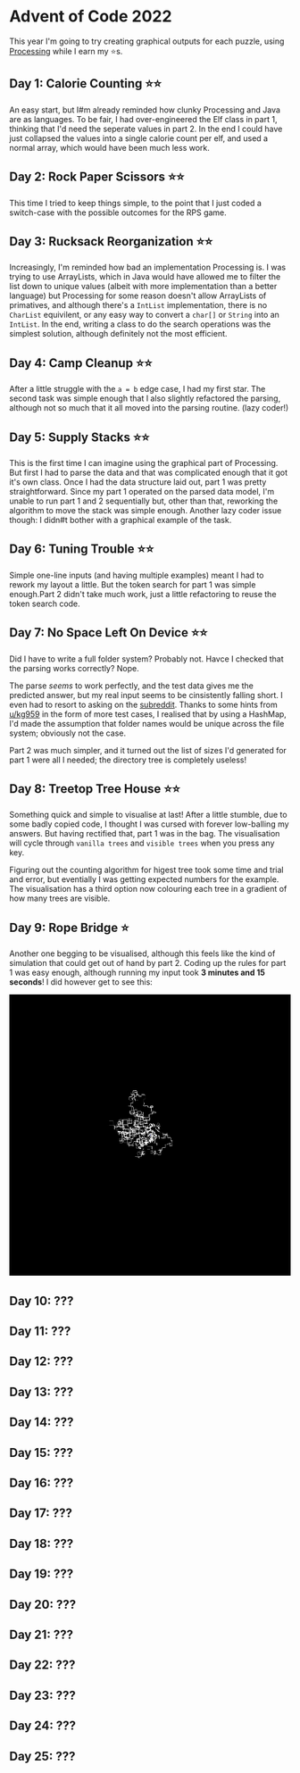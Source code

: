 # Advent of Code 2022

This year I'm going to try creating graphical outputs for each puzzle, using [Processing](https://processing.org/) while I earn my ⭐s.

## Day 1: Calorie Counting ⭐⭐

An easy start, but I#m already reminded how clunky Processing and Java are as languages. To be fair, I had over-engineered the Elf class in part 1, thinking that I'd need the seperate values in part 2. In the end I could have just collapsed the values into a single calorie count per elf, and used a normal array, which would have been much less work.

## Day 2: Rock Paper Scissors ⭐⭐

This time I tried to keep things simple, to the point that I just coded a switch-case with the possible outcomes for the RPS game.

## Day 3: Rucksack Reorganization ⭐⭐

Increasingly, I'm reminded how bad an implementation Processing is. I was trying to use ArrayLists, which in Java would have allowed me to filter the list down to unique values (albeit with more implementation than a better language) but Processing for some reason doesn't allow ArrayLists of primatives, and although there's a `IntList` implementation, there is no `CharList` equivilent, or any easy way to convert a `char[]` or `String` into an `IntList`. In the end, writing a class to do the search operations was the simplest solution, although definitely not the most efficient.

## Day 4: Camp Cleanup ⭐⭐

After a little struggle with the `a = b` edge case, I had my first star. The second task was simple enough that I also slightly refactored the parsing, although not so much that it all moved into the parsing routine. (lazy coder!)

## Day 5: Supply Stacks ⭐⭐

This is the first time I can imagine using the graphical part of Processing. But first I had to parse the data and that was complicated enough that it got it's own class. Once I had the data structure laid out, part 1 was pretty straightforward. Since my part 1 operated on the parsed data model, I'm unable to run part 1 and 2 sequentially but, other than that, reworking the algorithm to move the stack was simple enough. Another lazy coder issue though: I didn#t bother with a graphical example of the task.

## Day 6: Tuning Trouble ⭐⭐

Simple one-line inputs (and having multiple examples) meant I had to rework my layout a little. But the token search for part 1 was simple enough.Part 2 didn't take much work, just a little refactoring to reuse the token search code.

## Day 7: No Space Left On Device ⭐⭐

Did I have to write a full folder system? Probably not. Havce I checked that the parsing works correctly? Nope.

The parse _seems_ to work perfectly, and the test data gives me the predicted answer, but my real input seems to be cinsistently falling short. I even had to resort to asking on the [subreddit](https://www.reddit.com/r/adventofcode/comments/zgcvdx/2022_day_7_part_1_my_solution_works_for_the/). Thanks to some hints from [u/kg959](https://www.reddit.com/user/kg959/) in the form of more test cases, I realised that by using a HashMap, I'd made the assumption that folder names would be unique across the file system; obviously not the case.

Part 2 was much simpler, and it turned out the list of sizes I'd generated for part 1 were all I needed; the directory tree is completely useless!

## Day 8: Treetop Tree House ⭐⭐

Something quick and simple to visualise at last! After a little stumble, due to some badly copied code, I thought I was cursed with forever low-balling my answers. But having rectified that, part 1 was in the bag. The visualisation will cycle through `vanilla trees` and `visible trees` when you press any key.

Figuring out the counting algorithm for higest tree took some time and trial and error, but eventially I was getting expected numbers for the example. The visualisation has a third option now colouring each tree in a gradient of how many trees are visible.

## Day 9: Rope Bridge ⭐

Another one begging to be visualised, although this feels like the kind of simulation that could get out of hand by part 2. Coding up the rules for part 1 was easy enough, although running my input took **3 minutes and 15 seconds**! I did however get to see this:

![Day 9 Part 1 - Tail's path](Day9/data.txt.png)

## Day 10: ???

## Day 11: ???

## Day 12: ???

## Day 13: ???

## Day 14: ???

## Day 15: ???

## Day 16: ???

## Day 17: ???

## Day 18: ???

## Day 19: ???

## Day 20: ???

## Day 21: ???

## Day 22: ???

## Day 23: ???

## Day 24: ???

## Day 25: ???
